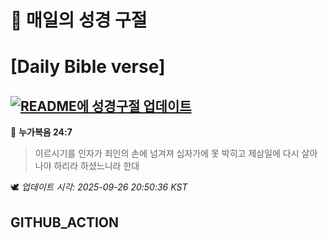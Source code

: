 # 🙏 매일의 성경 구절
# [Daily Bible verse]
## [![README에 성경구절 업데이트](https://github.com/DONGSUKA/first_test/actions/workflows/update-readme-bible.yml/badge.svg)](https://github.com/DONGSUKA/first_test/actions/workflows/update-readme-bible.yml)
<!-- START_BIBLE_VERSE -->
📖 **누가복음 24:7**
> 이르시기를 인자가 죄인의 손에 넘겨져 십자가에 못 박히고 제삼일에 다시 살아나야 하리라 하셨느니라 한대

🕊️ _업데이트 시각: 2025-09-26 20:50:36 KST_
  <!-- END_BIBLE_VERSE -->
## GITHUB_ACTION
